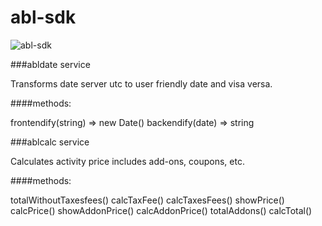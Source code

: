 # abl-sdk

![abl-sdk](http://content.screencast.com/users/a.stegno/folders/Jing/media/24a1e61b-195a-44e9-a870-23d84e116bd1/00000337.png)



###abldate service

Transforms date server utc to user friendly date and visa versa. 

####methods:

frontendify(string) => new Date()
backendify(date) => string

###ablcalc service

Calculates activity price includes add-ons, coupons, etc.

####methods:

totalWithoutTaxesfees()
calcTaxFee()
calcTaxesFees()
showPrice()
calcPrice()
showAddonPrice()
calcAddonPrice()
totalAddons()
calcTotal()
